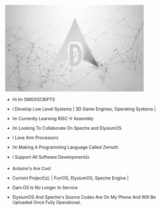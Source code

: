 ![IMG_BANNER](https://github.com/SMGXSCRIPTS/SMGXSCRIPTS/raw/main/DAM.OS_GIT_WALLPAPER.jpg)
- Hi Im SMGXSCRIPTS
- I Develop Low Level Systems | 3D Game Engines, Operating Systems |
- Im Currently Learning RISC-V Assembly
- Im Looking To Collaborate On Spectre and ElysiumOS
- I Love Arm Processors
- Im Making A Programming Language Called Zemuth
- I Support All Software Development👍
- Arduino's Are Cool
- Current Project[s]: | FurrOS, ElysiumOS, Spectre Engine |
- Dam.OS Is No Longer In Service

- ElysiumOS And Spectre's Source Codes Are On My Phone And Will Be Uploaded Once Fully Operational.
